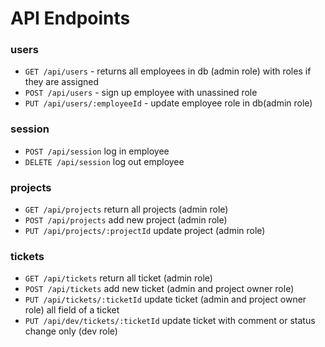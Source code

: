 # API Endpoints 

### users
- `GET /api/users` - returns all employees in db (admin role) with roles if they are assigned
- `POST /api/users` - sign up employee with unassined role
- `PUT /api/users/:employeeId` - update employee role in db(admin role)

### session
- `POST /api/session` log in employee
- `DELETE /api/session` log out employee

### projects
- `GET /api/projects` return all projects (admin role)
- `POST /api/projects` add new project (admin role)
- `PUT /api/projects/:projectId` update project (admin role)


### tickets
- `GET /api/tickets` return all ticket (admin role)
- `POST /api/tickets` add new ticket (admin and project owner role)
- `PUT /api/tickets/:ticketId` update ticket (admin and project owner role) all field of a ticket
- `PUT /api/dev/tickets/:ticketId` update ticket with comment or status change only
    (dev role)

